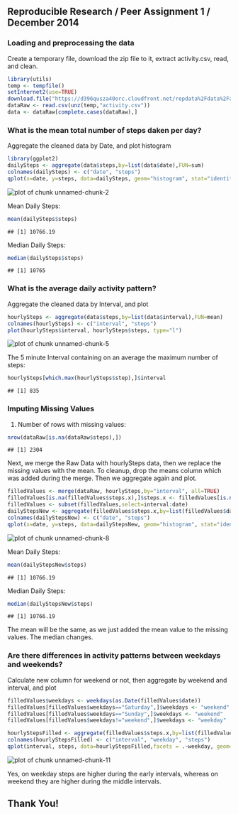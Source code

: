 ## Reproducible Research / Peer Assignment 1 / December 2014

### Loading and preprocessing the data


Create a temporary file, download the zip file to it, extract activity.csv, read, and clean.


```r
library(utils)
temp <- tempfile()
setInternet2(use=TRUE)
download.file("https://d396qusza40orc.cloudfront.net/repdata%2Fdata%2Factivity.zip",destfile=temp)
dataRaw <- read.csv(unz(temp,"activity.csv"))
data <- dataRaw[complete.cases(dataRaw),]
```

### What is the mean total number of steps daken per day?

Aggregate the cleaned data by Date, and plot histogram


```r
library(ggplot2)
dailySteps <- aggregate(data$steps,by=list(data$date),FUN=sum)
colnames(dailySteps) <- c("date", "steps")
qplot(x=date, y=steps, data=dailySteps, geom="histogram", stat="identity")
```

![plot of chunk unnamed-chunk-2](figure/unnamed-chunk-2-1.png) 

Mean Daily Steps:


```r
mean(dailySteps$steps)
```

```
## [1] 10766.19
```

Median Daily Steps:


```r
median(dailySteps$steps)
```

```
## [1] 10765
```

### What is the average daily activity pattern?

Aggregate the cleaned data by Interval, and plot


```r
hourlySteps <- aggregate(data$steps,by=list(data$interval),FUN=mean)
colnames(hourlySteps) <- c("interval", "steps")
plot(hourlySteps$interval, hourlySteps$steps, type="l")
```

![plot of chunk unnamed-chunk-5](figure/unnamed-chunk-5-1.png) 

The 5 minute Interval containing on an average the maximum number of steps:

```r
hourlySteps[which.max(hourlySteps$step),]$interval
```

```
## [1] 835
```

### Imputing Missing Values

1. Number of rows with missing values:


```r
nrow(dataRaw[is.na(dataRaw$steps),])
```

```
## [1] 2304
```

Next, we merge the Raw Data with hourlySteps data, then we replace the missing values with the mean. To cleanup, drop the means column which was added during the merge. Then we aggregate again and plot.


```r
filledValues <- merge(dataRaw, hourlySteps,by="interval", all=TRUE)
filledValues[is.na(filledValues$steps.x),]$steps.x <- filledValues[is.na(filledValues$steps.x),]$steps.y
filledValues <- subset(filledValues,select=interval:date)
dailyStepsNew <- aggregate(filledValues$steps.x,by=list(filledValues$date),FUN=sum)
colnames(dailyStepsNew) <- c("date", "steps")
qplot(x=date, y=steps, data=dailyStepsNew, geom="histogram", stat="identity")
```

![plot of chunk unnamed-chunk-8](figure/unnamed-chunk-8-1.png) 

Mean Daily Steps:


```r
mean(dailyStepsNew$steps)
```

```
## [1] 10766.19
```

Median Daily Steps:


```r
median(dailyStepsNew$steps)
```

```
## [1] 10766.19
```

The mean will be the same, as we just added the mean value to the missing values. The median changes.

### Are there differences in activity patterns between weekdays and weekends?

Calculate new column for weekend or not, then aggregate by weekend and interval, and plot

```r
filledValues$weekdays <- weekdays(as.Date(filledValues$date))
filledValues[filledValues$weekdays=="Saturday",]$weekdays <- "weekend"
filledValues[filledValues$weekdays=="Sunday",]$weekdays <- "weekend"
filledValues[filledValues$weekdays!="weekend",]$weekdays <- "weekday"

hourlyStepsFilled <- aggregate(filledValues$steps.x,by=list(filledValues$interval,filledValues$weekdays),FUN=mean)
colnames(hourlyStepsFilled) <- c("interval", "weekday", "steps")
qplot(interval, steps, data=hourlyStepsFilled,facets = .~weekday, geom="line")
```

![plot of chunk unnamed-chunk-11](figure/unnamed-chunk-11-1.png) 

Yes, on weekday steps are higher during the early intervals, whereas on weekend they are higher during the middle intervals.

## Thank You!
